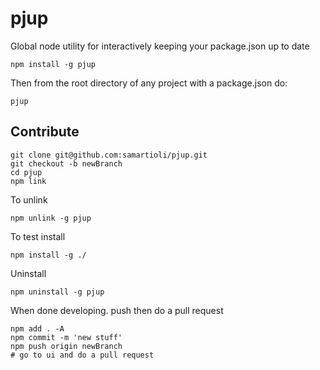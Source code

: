 # pjup

Global node utility for interactively keeping your package.json up to date

    npm install -g pjup

Then from the root directory of any project with a package.json do:

    pjup


## Contribute

    git clone git@github.com:samartioli/pjup.git
    git checkout -b newBranch
    cd pjup
    npm link

To unlink

    npm unlink -g pjup

To test install

    npm install -g ./

Uninstall

    npm uninstall -g pjup

When done developing. push then do a pull request

    npm add . -A
    npm commit -m 'new stuff'
    npm push origin newBranch
    # go to ui and do a pull request
